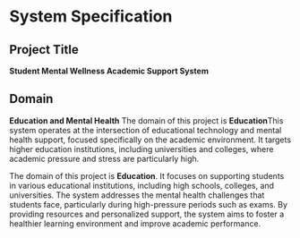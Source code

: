 # System Specification
## Project Title
**Student Mental Wellness Academic Support System**
## Domain
**Education and Mental Health**
The domain of this project is **Education**This system operates at the intersection of educational technology and mental health support, focused specifically on the academic environment. It targets higher education institutions, including universities and colleges, where academic pressure and stress are particularly high.

The domain of this project is **Education**. It focuses on supporting students in various educational institutions, including high schools, colleges, and universities. The system addresses the mental health challenges that students face, particularly during high-pressure periods such as exams. By providing resources and personalized support, the system aims to foster a healthier learning environment and improve academic performance.

